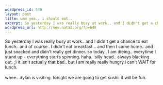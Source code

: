 ```yaml
--- 
wordpress_id: 640
layout: post
title: umm yea.. i should eat..
excerpt: So yesterday I was really busy at work.. and I didn't get a chance to eat lunch.. and of course.. I didn't eat breakfast... and then I came home.. and just snacked and didn't really get dinner. so today.. I am dieing.. everytime I stand up  - everything starts spinning. haha.. silly head.. always blacking out. ;) it isn't actually that bad.. but I am really really hungry.i can't WAIT for lun...
wordpress_url: http://new.nata2.org/?p=640
---
```

So yesterday I was really busy at work.. and I didn't get a chance to eat lunch.. and of course.. I didn't eat breakfast... and then I came home.. and just snacked and didn't really get dinner. so today.. I am dieing.. everytime I stand up  - everything starts spinning. haha.. silly head.. always blacking out. ;) it isn't actually that bad.. but I am really really hungry.i can't WAIT for lunch.<br/><br/>whee.. dylan is visiting. tonight we are going to get sushi. it will be fun.
